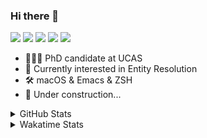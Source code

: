 ### Hi there 👋

[![](https://img.shields.io/badge/-Email-325180?logo=maildotru&logoColor=white&style=flat-square)](mailto:wang@tianshu.me)
[![](https://img.shields.io/badge/-GitHub-black?logo=GitHub&style=flat-square)](https://github.com/tshu-w)
[![](https://img.shields.io/badge/-Telegram-26a5e4?labelColor=fafafa&logo=telegram&style=flat-square)](https://t.me/tshu_w) 
[![](https://img.shields.io/badge/-Twitter-1da1f2?logo=Twitter&logoColor=white&style=flat-square)](https://twitter.com/tshu_w)
[![](https://komarev.com/ghpvc/?username=tshu-w&color=blueviolet&style=flat-square)]()



- 🧑🏻‍🎓 PhD candidate at UCAS
- 🔭 Currently interested in Entity Resolution
- 🛠 macOS & Emacs & ZSH
- 🚧 Under construction...

<details>

<summary>GitHub Stats</summary>

![Tianshu's GitHub stats](https://github-readme-stats.vercel.app/api?username=tshu-w&show_icons=true&theme=buefy&count_private=true)
  
</details>


<details>
  <summary>Wakatime Stats</summary>

  Currently, files accessed by tramp cannot be tracked by wakatime, see https://github.com/wakatime/wakatime-mode/issues/27
  <br>
  
<!--START_SECTION:waka-->
**I'm an Early 🐤** 

```text
🌞 Morning    24 commits     ██░░░░░░░░░░░░░░░░░░░░░░░   9.23% 
🌆 Daytime    169 commits    ████████████████░░░░░░░░░   65.0% 
🌃 Evening    61 commits     █████░░░░░░░░░░░░░░░░░░░░   23.46% 
🌙 Night      6 commits      ░░░░░░░░░░░░░░░░░░░░░░░░░   2.31%

```
📅 **I'm Most Productive on Sunday** 

```text
Monday       47 commits     ████░░░░░░░░░░░░░░░░░░░░░   18.08% 
Tuesday      48 commits     ████░░░░░░░░░░░░░░░░░░░░░   18.46% 
Wednesday    24 commits     ██░░░░░░░░░░░░░░░░░░░░░░░   9.23% 
Thursday     16 commits     █░░░░░░░░░░░░░░░░░░░░░░░░   6.15% 
Friday       17 commits     █░░░░░░░░░░░░░░░░░░░░░░░░   6.54% 
Saturday     53 commits     █████░░░░░░░░░░░░░░░░░░░░   20.38% 
Sunday       55 commits     █████░░░░░░░░░░░░░░░░░░░░   21.15%

```


📊 **This Week I Spent My Time On** 

```text
💬 Programming Languages: 
Emacs Lisp               21 hrs 33 mins      ███████████████░░░░░░░░░░   62.33% 
sh                       8 hrs 5 mins        █████░░░░░░░░░░░░░░░░░░░░   23.38% 
Org                      3 hrs 32 mins       ██░░░░░░░░░░░░░░░░░░░░░░░   10.24% 
Bash                     31 mins             ░░░░░░░░░░░░░░░░░░░░░░░░░   1.51% 
Other                    29 mins             ░░░░░░░░░░░░░░░░░░░░░░░░░   1.43%

🔥 Editors: 
Emacs                    26 hrs 30 mins      ███████████████████░░░░░░   76.62% 
Zsh                      8 hrs 5 mins        █████░░░░░░░░░░░░░░░░░░░░   23.38%

🐱‍💻 Projects: 
emacs                    20 hrs 55 mins      ███████████████░░░░░░░░░░   60.5% 
Terminal                 4 hrs 35 mins       ███░░░░░░░░░░░░░░░░░░░░░░   13.25% 
Unknown Project          3 hrs 51 mins       ██░░░░░░░░░░░░░░░░░░░░░░░   11.17% 
emacs-reformatter        1 hr 43 mins        █░░░░░░░░░░░░░░░░░░░░░░░░   4.99% 
dotfiles                 1 hr 42 mins        █░░░░░░░░░░░░░░░░░░░░░░░░   4.93%

💻 Operating System: 
Mac                      33 hrs 28 mins      ████████████████████████░   96.74% 
Linux                    1 hr 7 mins         ░░░░░░░░░░░░░░░░░░░░░░░░░   3.26%

```

**I Mostly Code in Python** 

```text
Python                   6 repos             ████████░░░░░░░░░░░░░░░░░   31.58% 
JavaScript               3 repos             ████░░░░░░░░░░░░░░░░░░░░░   15.79% 
HTML                     2 repos             ██░░░░░░░░░░░░░░░░░░░░░░░   10.53% 
Emacs Lisp               2 repos             ██░░░░░░░░░░░░░░░░░░░░░░░   10.53% 
TeX                      2 repos             ██░░░░░░░░░░░░░░░░░░░░░░░   10.53%

```



 Last Updated on 02/11/2021
<!--END_SECTION:waka-->
</details>
